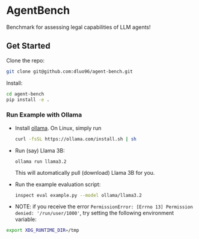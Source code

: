 # AgentBench
Benchmark for assessing legal capabilities of LLM agents!

## Get Started
Clone the repo:
```bash
git clone git@github.com:dluo96/agent-bench.git
```

Install:
```bash
cd agent-bench
pip install -e .
```

### Run Example with Ollama
- Install [ollama](https://ollama.com/download). On Linux, simply run
    ```bash
    curl -fsSL https://ollama.com/install.sh | sh
    ```
- Run (say) Llama 3B:
    ```
    ollama run llama3.2
    ```
    This will automatically pull (download) Llama 3B for you. 

- Run the example evaluation script:
    ```bash
    inspect eval example.py --model ollama/llama3.2
    ```
- NOTE: if you receive the error `PermissionError: [Errno 13] Permission denied: '/run/user/1000'`, try setting the following environment variable:
```bash
export XDG_RUNTIME_DIR=/tmp
```